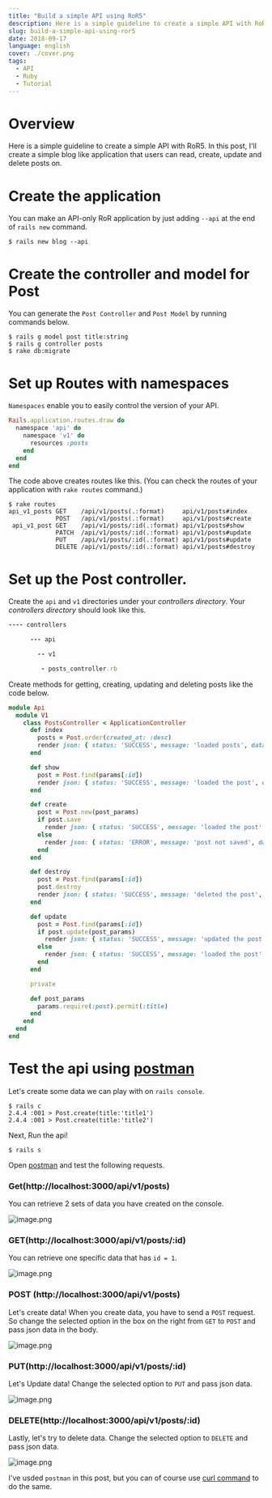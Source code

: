 ```yaml
---
title: "Build a simple API using RoR5"
description: Here is a simple guideline to create a simple API with RoR5. In this post, I'll create a simple blog like application that users can read, create, update and delete posts on.
slug: build-a-simple-api-using-ror5
date: 2018-09-17
language: english
cover: ./cover.png
tags: 
  - API
  - Ruby
  - Tutorial
---
```

# Overview
 Here is a simple guideline to create a simple API with RoR5. In this post, I'll create a simple blog like application that users can read, create, update and delete posts on.

# Create the application
 You can make an API-only RoR application by just adding `--api` at the end of `rails new` command.

```console
$ rails new blog --api
```
# Create the controller and model for Post
 You can generate the `Post Controller` and `Post Model` by running commands below.

```console
$ rails g model post title:string
$ rails g controller posts
$ rake db:migrate
```

# Set up Routes with namespaces
 `Namespaces` enable you to easily control the version of your API. 

```Ruby
Rails.application.routes.draw do
  namespace 'api' do
    namespace 'v1' do
      resources :posts
    end
  end
end
```

 The code above creates routes like this. (You can check the routes of your application with `rake routes` command.)

```console
$ rake routes
api_v1_posts GET    /api/v1/posts(.:format)     api/v1/posts#index
             POST   /api/v1/posts(.:format)     api/v1/posts#create
 api_v1_post GET    /api/v1/posts/:id(.:format) api/v1/posts#show
             PATCH  /api/v1/posts/:id(.:format) api/v1/posts#update
             PUT    /api/v1/posts/:id(.:format) api/v1/posts#update
             DELETE /api/v1/posts/:id(.:format) api/v1/posts#destroy
```

# Set up the Post controller.
 Create the `api` and `v1` directories under your _controllers directory_. Your _controllers directory_ should look like this.

```Ruby 
---- controllers

      --- api

        -- v1

         - posts_controller.rb
```
 
 Create methods for getting, creating, updating and deleting posts like the code below.

```Ruby 
module Api
  module V1
    class PostsController < ApplicationController
      def index
        posts = Post.order(created_at: :desc)
        render json: { status: 'SUCCESS', message: 'loaded posts', data: posts }
      end

      def show
        post = Post.find(params[:id])
        render json: { status: 'SUCCESS', message: 'loaded the post', data: post }
      end

      def create
        post = Post.new(post_params)
        if post.save
          render json: { status: 'SUCCESS', message: 'loaded the post', data: post }
        else
          render json: { status: 'ERROR', message: 'post not saved', data: post.errors }
        end
      end

      def destroy
        post = Post.find(params[:id])
        post.destroy
        render json: { status: 'SUCCESS', message: 'deleted the post', data: post }
      end

      def update
        post = Post.find(params[:id])
        if post.update(post_params)
          render json: { status: 'SUCCESS', message: 'updated the post', data: post }
        else
          render json: { status: 'SUCCESS', message: 'loaded the post', data: post }
        end
      end

      private

      def post_params
        params.require(:post).permit(:title)
      end
    end
  end
end
```

# Test the api using [postman](https://www.getpostman.com/)
Let's create some data we can play with on `rails console`.

```
$ rails c 
2.4.4 :001 > Post.create(title:'title1')
2.4.4 :001 > Post.create(title:'title2')
```

Next, Run the api!

```console
$ rails s
```

Open [postman](https://www.getpostman.com/) and test the following requests.

### Get(http://localhost:3000/api/v1/posts)
You can retrieve 2 sets of data you have created on the console.

![image.png](https://qiita-image-store.s3.amazonaws.com/0/258219/bd494dc7-7303-c48b-f0d5-a784331f1c50.png)

### GET(http://localhost:3000/api/v1/posts/:id)
You can retrieve one specific data that has `id = 1`.

![image.png](https://qiita-image-store.s3.amazonaws.com/0/258219/0f35b92e-f51c-4bba-1db4-69ac07035b19.png)

### POST (http://localhost:3000/api/v1/posts)
Let's create data!
When you create data, you have to send a `POST` request.  
So change the selected option in the box on the right from `GET` to `POST` and pass json data in the body.

![image.png](https://qiita-image-store.s3.amazonaws.com/0/258219/0fb6d53a-f0f8-fdef-170e-3ca79d7457b7.png)

### PUT(http://localhost:3000/api/v1/posts/:id)
Let's Update data!
Change the selected option to `PUT` and pass json data.

![image.png](https://qiita-image-store.s3.amazonaws.com/0/258219/76d01d80-99ea-0980-2042-b52971dd2a05.png)

### DELETE(http://localhost:3000/api/v1/posts/:id)
Lastly, let's try to delete data.
Change the selected option to `DELETE` and pass json data.

![image.png](https://qiita-image-store.s3.amazonaws.com/0/258219/d37392ff-eb77-14fc-17d1-86a42a9adcd6.png)

I've usded `postman` in this post, but you can of course use [curl command](https://curl.haxx.se/docs/manpage.html) to do the same.
